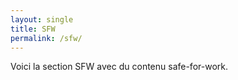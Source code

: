```yaml
---
layout: single
title: SFW
permalink: /sfw/
---
```


Voici la section SFW avec du contenu safe-for-work.
